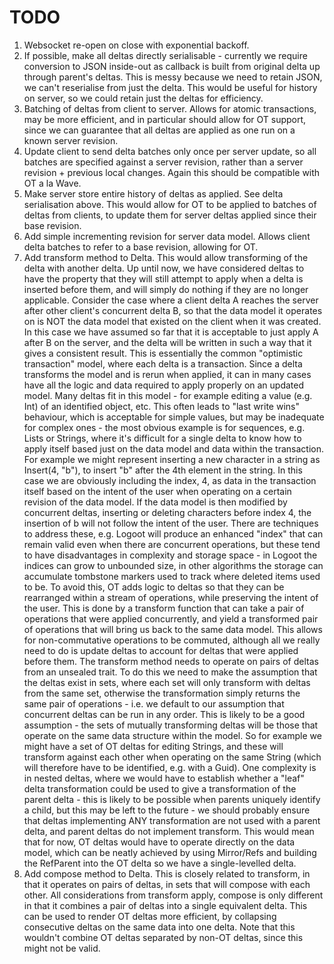 # TODO

1. Websocket re-open on close with exponential backoff.
2. If possible, make all deltas directly serialisable - currently we require conversion to JSON inside-out as callback is built from original delta up through parent's deltas. This is messy because we need to retain JSON, we can't reserialise from just the delta. This would be useful for history on server, so we could retain just the deltas for efficiency.
2. Batching of deltas from client to server. Allows for atomic transactions, may be more efficient, and in particular should allow for OT support, since we can guarantee that all deltas are applied as one run on a known server revision.
3. Update client to send delta batches only once per server update, so all batches are specified against a server revision, rather than a server revision + previous local changes. Again this should be compatible with OT a la Wave.
4. Make server store entire history of deltas as applied. See delta serialisation above. This would allow for OT to be applied to batches of deltas from clients, to update them for server deltas applied since their base revision.
6. Add simple incrementing revision for server data model. Allows client delta batches to refer to a base revision, allowing for OT.
7. Add transform method to Delta. This would allow transforming of the delta with another delta. Up until now, we have considered deltas to have the property that they will still attempt to apply when a delta is inserted before them, and will simply do nothing if they are no longer applicable. Consider the case where a client delta A reaches the server after other client's concurrent delta B, so that the data model it operates on is NOT the data model that existed on the client when it was created. In this case we have assumed so far that it is acceptable to just apply A after B on the server, and the delta will be written in such a way that it gives a consistent result. This is essentially the common "optimistic transaction" model, where each delta is a transaction. Since a delta transforms the model and is rerun when applied, it can in many cases have all the logic and data required to apply properly on an updated model. Many deltas fit in this model - for example editing a value (e.g. Int) of an identified object, etc. This often leads to "last write wins" behaviour, which is acceptable for simple values, but may be inadequate for complex ones - the most obvious example is for sequences, e.g. Lists or Strings, where it's difficult for a single delta to know how to apply itself based just on the data model and data within the transaction. For example we might represent inserting a new character in a string as Insert(4, "b"), to insert "b" after the 4th element in the string. In this case we are obviously including the index, 4, as data in the transaction itself based on the intent of the user when operating on a certain revision of the data model. If the data model is then modified by concurrent deltas, inserting or deleting characters before index 4, the insertion of b will not follow the intent of the user. There are techniques to address these, e.g. Logoot will produce an enhanced "index" that can remain valid even when there are concurrent operations, but these tend to have disadvantages in complexity and storage space - in Logoot the indices can grow to unbounded size, in other algorithms the storage can accumulate tombstone markers used to track where deleted items used to be. To avoid this, OT adds logic to deltas so that they can be rearranged within a stream of operations, while preserving the intent of the user. This is done by a transform function that can take a pair of operations that were applied concurrently, and yield a transformed pair of operations that will bring us back to the same data model. This allows for non-commutative operations to be commuted, although all we really need to do is update deltas to account for deltas that were applied before them. The transform method needs to operate on pairs of deltas from an unsealed trait. To do this we need to make the assumption that the deltas exist in sets, where each set will only transform with deltas from the same set, otherwise the transformation simply returns the same pair of operations - i.e. we default to our assumption that concurrent deltas can be run in any order. This is likely to be a good assumption - the sets of mutually transforming deltas will be those that operate on the same data structure within the model. So for example we might have a set of OT deltas for editing Strings, and these will transform against each other when operating on the same String (which will therefore have to be identified, e.g. with a Guid). One complexity is in nested deltas, where we would have to establish whether a "leaf" delta transformation could be used to give a transformation of the parent delta - this is likely to be possible when parents uniquely identify a child, but this may be left to the future - we should probably ensure that deltas implementing ANY transformation are not used with a parent delta, and parent deltas do not implement transform. This would mean that for now, OT deltas would have to operate directly on the data model, which can be neatly achieved by using Mirror/Refs and building the RefParent into the OT delta so we have a single-levelled delta.
8. Add compose method to Delta. This is closely related to transform, in that it operates on pairs of deltas, in sets that will compose with each other. All considerations from transform apply, compose is only different in that it combines a pair of deltas into a single equivalent delta. This can be used to render OT deltas more efficient, by collapsing consecutive deltas on the same data into one delta. Note that this wouldn't combine OT deltas separated by non-OT deltas, since this might not be valid.
